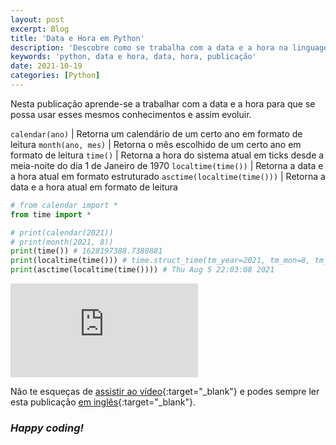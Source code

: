 ```yaml
---
layout: post
excerpt: Blog
title: 'Data e Hora em Python'
description: 'Descobre como se trabalha com a data e a hora na linguagem de programação Python. Obtém respostas às tuas dúvidas com a teoria e os exemplos apresentados.'
keywords: 'python, data e hora, data, hora, publicação'
date: 2021-10-19
categories: [Python]
---
```


Nesta publicação aprende-se a trabalhar com a data e a hora para que se possa usar esses mesmos conhecimentos e assim evoluir.

`calendar(ano)` | Retorna um calendário de um certo ano em formato de leitura
`month(ano, mes)` | Retorna o mês escolhido de um certo ano em formato de leitura
`time()` | Retorna a hora do sistema atual em ticks desde a meia-noite do dia 1 de Janeiro de 1970
`localtime(time())` | Retorna a data e a hora atual em formato estruturado
`asctime(localtime(time()))` | Retorna a data e a hora atual em formato de leitura

```python
# from calendar import *
from time import *

# print(calendar(2021))
# print(month(2021, 8))
print(time()) # 1628197388.7380881
print(localtime(time())) # time.struct_time(tm_year=2021, tm_mon=8, tm_mday=5, tm_hour=22, tm_min=3, tm_sec=8, tm_wday=3, tm_yday=217, tm_isdst=1)
print(asctime(localtime(time()))) # Thu Aug 5 22:03:08 2021
```

<div class="video-container">
  <iframe src="https://www.youtube.com/embed/pT6gLZZOoIw" frameborder="0" allowfullscreen></iframe>
</div>

Não te esqueças de [assistir ao vídeo](https://youtu.be/pT6gLZZOoIw){:target="\_blank"} e podes sempre ler esta publicação [em inglês](https://nelsonsilvadev.com/blog/date-and-time-in-python/){:target="\_blank"}.

### _Happy coding!_
